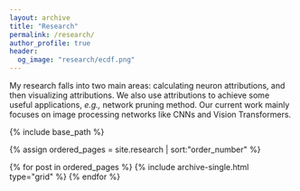 ```yaml
---
layout: archive
title: "Research"
permalink: /research/
author_profile: true
header:
  og_image: "research/ecdf.png"
---
```


My research falls into two main areas: calculating neuron attributions, and then visualizing attributions. We also use attributions to achieve some useful applications, *e.g.,* network pruning method. Our current work mainly focuses on image processing networks like CNNs and Vision Transformers.

<nbsp>

{% include base_path %}

{% assign ordered_pages = site.research | sort:"order_number" %}

{% for post in ordered_pages %}
  {% include archive-single.html type="grid" %}
{% endfor %}
